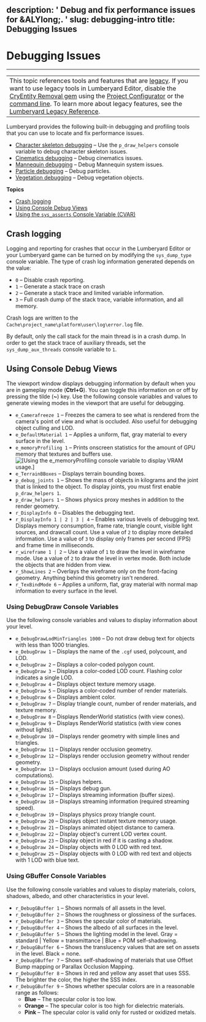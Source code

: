 description: ' Debug and fix performance issues for &ALYlong;. '
slug: debugging-intro
title: Debugging Issues
---
# Debugging Issues<a name="debugging-intro"></a>


****  

|  | 
| --- |
| This topic references tools and features that are [legacy](https://docs.aws.amazon.com/lumberyard/latest/userguide/ly-glos-chap.html#legacy)\. If you want to use legacy tools in Lumberyard Editor, disable the [CryEntity Removal gem](https://docs.aws.amazon.com/lumberyard/latest/userguide/gems-system-cryentity-removal-gem.html) using the [Project Configurator](https://docs.aws.amazon.com/lumberyard/latest/userguide/configurator-intro.html) or the [command line](https://docs.aws.amazon.com/lumberyard/latest/userguide/lmbr-exe.html)\. To learn more about legacy features, see the [Lumberyard Legacy Reference](https://d3bqhfbip4ze4a.cloudfront.net/lumberyard-legacy.pdf)\. | 

Lumberyard provides the following built\-in debugging and profiling tools that you can use to locate and fix performance issues\.
+ [Character skeleton debugging](https://docs.aws.amazon.com/lumberyard/latest/legacyreference/char-model-debugging.html) – Use the `p_draw_helpers` console variable to debug character skeleton issues\.
+ [Cinematics debugging](cinematics-debugging.md) – Debug cinematics issues\.
+ [Mannequin debugging](https://docs.aws.amazon.com/lumberyard/latest/legacyreference/mannequin-debugging-intro.html) – Debug Mannequin system issues\.
+ [Particle debugging](particle-debugging.md) – Debug particles\.
+ [Vegetation debugging](vegetation-debugging.md) – Debug vegetation objects\.

**Topics**
+ [Crash logging](#debugging-crash-logging)
+ [Using Console Debug Views](#debugging-debug-views)
+ [Using the `sys_asserts` Console Variable \(CVAR\)](debugging-using-asserts.md)

## Crash logging<a name="debugging-crash-logging"></a>

 Logging and reporting for crashes that occur in the Lumberyard Editor or your Lumberyard game can be turned on by modifying the `sys_dump_type` console variable\. The type of crash log information generated depends on the value: 
+ `0` – Disable crash reporting\.
+ `1` – Generate a stack trace on crash
+ `2` – Generate a stack trace and limited variable information\.
+ `3` – Full crash dump of the stack trace, variable information, and all memory\.

 Crash logs are written to the `Cache\project_name\platform\user\log\error.log` file\. 

 By default, only the call stack for the main thread is in a crash dump\. In order to get the stack trace of auxiliary threads, set the `sys_dump_aux_threads` console variable to `1`\. 

## Using Console Debug Views<a name="debugging-debug-views"></a>

The viewport window displays debugging information by default when you are in gameplay mode \(**Ctrl\+G**\)\. You can toggle this information on or off by pressing the tilde \(**\~**\) key\. Use the following console variables and values to generate viewing modes in the viewport that are useful for debugging\.
+ `e_Camerafreeze 1` – Freezes the camera to see what is rendered from the camera's point of view and what is occluded\. Also useful for debugging object culling and LOD\.
+ `e_DefaultMaterial 1` – Applies a uniform, flat, gray material to every surface in the level\.
+ `e_memoryProfiling 1` – Prints onscreen statistics for the amount of GPU memory that textures and buffers use\.  
![\[Using the e_memoryProfiling console variable to display VRAM usage.\]](/images/debugging-debug-views-vram-usage.png)
+ `e_TerrainBBoxes` – Displays terrain bounding boxes\.
+ `p_debug_joints 1` – Shows the mass of objects in kilograms and the joint that is linked to the object\. To display joints, you must first enable `p_draw_helpers 1`\.
+ `p_draw_helpers 1` – Shows physics proxy meshes in addition to the render geometry\.
+ `r_DisplayInfo 0` – Disables the debugging text\.
+ `r_DisplayInfo 1 | 2 | 3 | 4` – Enables various levels of debugging text\. Displays memory consumption, frame rate, triangle count, visible light sources, and drawcall count\. Use a value of `2` to display more detailed information\. Use a value of `3` to display only frames per second \(FPS\) and frame time in milliseconds\.
+ `r_wireframe 1 | 2` – Use a value of `1` to draw the level in wireframe mode\. Use a value of `2` to draw the level in vertex mode\. Both include the objects that are hidden from view\.
+ `r_ShowLines 2` – Overlays the wireframe only on the front\-facing geometry\. Anything behind this geometry isn't rendered\.
+ `r_TexBindMode 6` – Applies a uniform, flat, gray material with normal map information to every surface in the level\.

### Using DebugDraw Console Variables<a name="debugging-debug-views-debugdraw"></a>

Use the following console variables and values to display information about your level\.
+ `e_DebugDrawLodMinTriangles 1000` – Do not draw debug text for objects with less than 1000 triangles\.
+ `e_DebugDraw 1` – Displays the name of the `.cgf` used, polycount, and LOD\.
+ `e_DebugDraw 2` – Displays a color\-coded polygon count\.
+ `e_DebugDraw 3` – Displays a color\-coded LOD count\. Flashing color indicates a single LOD\.
+ `e_DebugDraw 4` – Displays object texture memory usage\.
+ `e_DebugDraw 5` – Displays a color\-coded number of render materials\.
+ `e_DebugDraw 6` – Displays ambient color\.
+ `e_DebugDraw 7` – Display triangle count, number of render materials, and texture memory\.
+ `e_DebugDraw 8` – Displays RenderWorld statistics \(with view cones\)\.
+ `e_DebugDraw 9` – Displays RenderWorld statistics \(with view cones without lights\)\.
+ `e_DebugDraw 10` – Displays render geometry with simple lines and triangles\.
+ `e_DebugDraw 11` – Displays render occlusion geometry\. 
+ `e_DebugDraw 12` – Displays render occlusion geometry without render geometry\.
+ `e_DebugDraw 13` – Displays occlusion amount \(used during AO computations\)\.
+ `e_DebugDraw 15` – Displays helpers\.
+ `e_DebugDraw 16` – Displays debug gun\.
+ `e_DebugDraw 17` – Displays streaming information \(buffer sizes\)\.
+ `e_DebugDraw 18` – Displays streaming information \(required streaming speed\)\.
+ `e_DebugDraw 19` – Displays physics proxy triangle count\.
+ `e_DebugDraw 20` – Displays object instant texture memory usage\.
+ `e_DebugDraw 21` – Displays animated object distance to camera\.
+ `e_DebugDraw 22` – Display object's current LOD vertex count\.
+ `e_DebugDraw 23` – Display object in red if it is casting a shadow\.
+ `e_DebugDraw 24` – Display objects with 0 LOD with red text\.
+ `e_DebugDraw 25` – Display objects with 0 LOD with red text and objects with 1 LOD with blue text\.

### Using GBuffer Console Variables<a name="debugging-debug-views-gbuffer"></a>

Use the following console variables and values to display materials, colors, shadows, albedo, and other characteristics in your level\.
+ `r_DebugGBuffer 1` – Shows normals of all assets in the level\.
+ `r_DebugGBuffer 2` – Shows the roughness or glossiness of the surfaces\.
+ `r_DebugGBuffer 3` – Shows the specular color of materials\.
+ `r_DebugGBuffer 4` – Shows the albedo of all surfaces in the level\.
+ `r_DebugGBuffer 5` – Shows the lighting model in the level\. Gray = standard \| Yellow = transmittance \| Blue = POM self\-shadowing\.
+ `r_DebugGBuffer 6` – Shows the translucency values that are set on assets in the level\. Black = none\.
+ `r_DebugGBuffer 7` – Shows self\-shadowing of materials that use Offset Bump mapping or Parallax Occlusion Mapping\.
+ `r_DebugGBuffer 8` – Shows in red and yellow any asset that uses SSS\. The brighter the color, the higher the SSS index\.
+ `r_DebugGBuffer 9` – Shows whether specular colors are in a reasonable range as follows: 
  + **Blue** – The specular color is too low\.
  + **Orange** – The specular color is too high for dielectric materials\.
  + **Pink** – The specular color is valid only for rusted or oxidized metals\.